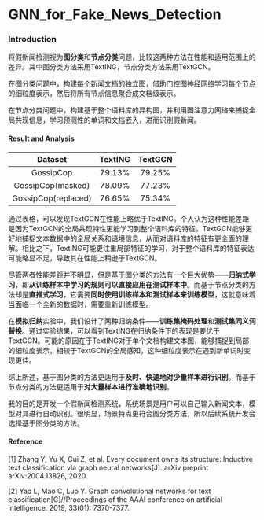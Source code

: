 # GNN_for_Fake_News_Detection
### Introduction

​		将假新闻检测视为**图分类**和**节点分类**问题，比较这两种方法在性能和适用范围上的差异。其中图分类方法采用TextING，节点分类方法采用TextGCN。

​		在图分类问题中，构建每个新闻文档的独立图，借助门控图神经网络学习每个节点的细粒度表示，然后将所有节点信息聚合成文档级表示。

​		在节点分类问题中，构建基于整个语料库的异构图，并利用图注意力网络来捕捉全局共现信息，学习预测性的单词和文档嵌入，进而识别假新闻。  

####  Result and Analysis



|       Dataset       | TextING | TextGCN |
| :-----------------: | :-----: | :-----: |
|      GossipCop      | 79.13%  | 79.25%  |
|  GossipCop(masked)  | 78.09%  | 77.23%  |
| GossipCop(replaced) | 76.65%  | 75.34%  |

​		通过表格，可以发现TextGCN在性能上略优于TextING。个人认为这种性能差距是因为TextGCN的全局共现特性更能学习到整个语料库的特征。TextGCN能够更好地捕捉文本数据中的全局关系和语境信息，从而对语料库的特征有更全面的理解。相比之下，TextING可能更注重局部特征的学习，对于整个语料库的特征表达可能略显不足，导致其在性能上稍逊于TextGCN。

​		尽管两者性能差距并不明显，但是基于图分类的方法有一个巨大优势——**归纳式学习**，即**从训练样本中学习的规则可以直接应用在测试样本中**。而基于节点分类的方法却是**直推式学习**，它需要**同时使用训练样本和测试样本来训练模型**，这就意味着当面临一个全新的数据时，需要重新训练模型。

​		在**模拟归纳**实验中，我们设计了两种归纳条件——**训练集掩码处理**和**测试集同义词替换**。通过实验结果，可以看到TextING在归纳条件下的表现是要优于TextGCN。可能的原因在于TextING对于单个文档构建文本图，能够捕捉到局部的细粒度表示，相较于TextGCN的全局感知，这种细粒度表示在遇到新单词时变现更佳。

​		综上所述，基于图分类的方法更适用于**及时、快速地对少量样本进行识别**。而基于节点分类的方法更适用于**对大量样本进行准确地识别**。

​		我的目的是开发一个假新闻检测系统，系统场景是用户可以自己输入新闻文本，模型对其进行自动识别。很明显，场景特点更符合图分类方法，所以后续系统开发会选择基于图分类的方法。

####  Reference

[1]	Zhang Y, Yu X, Cui Z, et al. Every document owns its structure: Inductive text classification via graph neural networks[J]. arXiv preprint arXiv:2004.13826, 2020.

[2]	Yao L, Mao C, Luo Y. Graph convolutional networks for text classification[C]//Proceedings of the AAAI conference on artificial intelligence. 2019, 33(01): 7370-7377.
